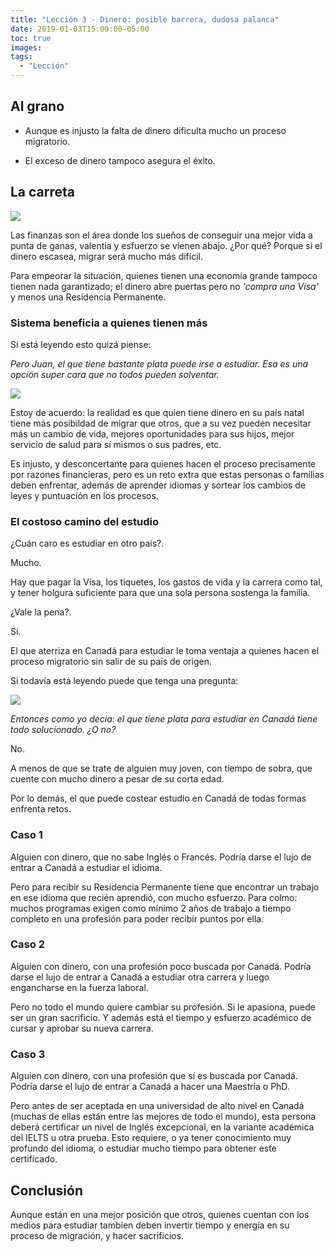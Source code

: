 ```yaml
---
title: "Lección 3 - Dinero: posible barrera, dudosa palanca"
date: 2019-01-03T15:00:00-05:00
toc: true
images:
tags: 
  - "Lección"
---
```


## Al grano

- Aunque es injusto la falta de dinero dificulta mucho un proceso migratorio.

- El exceso de dinero tampoco asegura el éxito.

## La carreta

<div medium><img src="https://i.imgur.com/4j5BXms.jpg"></div>

Las finanzas son el área donde los sueños de conseguir una mejor vida a punta de ganas, valentía y esfuerzo se vienen abajo. ¿Por qué? Porque si el dinero escasea, migrar será mucho más difícil.

Para empeorar la situación, quienes tienen una economía grande tampoco tienen nada garantizado; el dinero abre puertas pero no _'compra una Visa'_ y menos una Residencia Permanente. 

### Sistema beneficia a quienes tienen más

Si está leyendo esto quizá piense:

_Pero Juan, el que tiene bastante plata puede irse a estudiar. Esa es una opción super cara que no todos pueden solventar._

<div medium><img src="https://i.imgur.com/YALWzLq.jpg"></div>

Estoy de acuerdo: la realidad es que quien tiene dinero en su país natal tiene más posibildad de migrar que otros, que a su vez pueden necesitar más un cambio de vida, mejores oportunidades para sus hijos, mejor servicio de salud para sí mismos o sus padres, etc.

Es injusto, y desconcertante para quienes hacen el proceso precisamente por razones financieras, pero es un reto extra que estas personas o familias deben enfrentar, además de aprender idiomas y sortear los cambios de leyes y puntuación en los procesos.

### El costoso camino del estudio

¿Cuán caro es estudiar en otro país?.

Mucho. 

Hay que pagar la Visa, los tiquetes, los gastos de vida y la carrera como tal, y tener holgura suficiente para que una sola persona sostenga la familia.

¿Vale la pena?.

Sí. 

El que aterriza en Canadá para estudiar le toma ventaja a quienes hacen el proceso migratorio sin salir de su país de origen. 

Si todavía está leyendo puede que tenga una pregunta:

<div medium><img src="https://i.imgur.com/aKjrYe3.jpg"></div>

_Entonces como yo decía: el que tiene plata para estudiar en Canadá tiene todo solucionado. ¿O no?_

No.

A menos de que se trate de alguien muy joven, con tiempo de sobra, que cuente con mucho dinero a pesar de su corta edad. 

Por lo demás, el que puede costear estudio en Canadá de todas formas enfrenta retos.

### Caso 1

Alguien con dinero, que no sabe Inglés o Francés. Podría darse el lujo de entrar a Canadá a estudiar el idioma. 

Pero para recibir su Residencia Permanente tiene que encontrar un trabajo en ese idioma que recién aprendió, con mucho esfuerzo. Para colmo: muchos programas exigen como mínimo 2 años de trabajo a tiempo completo en una profesión para poder recibir puntos por ella.

### Caso 2

Alguien con dinero, con una profesión poco buscada por Canadá. Podría darse el lujo de entrar a Canadá a estudiar otra carrera y luego engancharse en la fuerza laboral. 

Pero no todo el mundo quiere cambiar su profesión. Si le apasiona, puede ser un gran sacrificio. Y además está el tiempo y esfuerzo académico de cursar y aprobar su nueva carrera.

### Caso 3

Alguien con dinero, con una profesión que sí es buscada por Canadá. Podría darse el lujo de entrar a Canadá a hacer una Maestría o PhD. 

Pero antes de ser aceptada en una universidad de alto nivel en Canadá (muchas de ellas están entre las mejores de todo el mundo), esta persona deberá certificar un nivel de Inglés excepcional, en la variante académica del IELTS u otra prueba. Esto requiere, o ya tener conocimiento muy profundo del idioma, o estudiar mucho tiempo para obtener este certificado. 

## Conclusión

Aunque están en una mejor posición que otros, quienes cuentan con los medios para estudiar tambíen deben invertir tiempo y energía en su proceso de migración, y hacer sacrificios. 